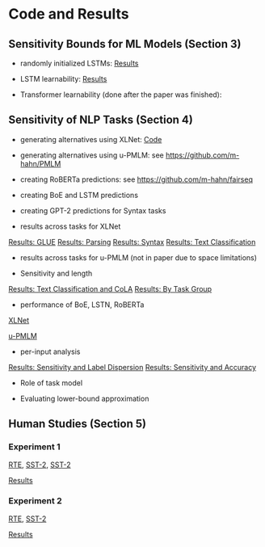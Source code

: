 # Code and Results

## Sensitivity Bounds for ML Models (Section 3)

* randomly initialized LSTMs: [Results](code/learnability/output/lstm-init-s1.pdf)

* LSTM learnability: [Results](code/learnability/output/learnability3_together.pdf)

* Transformer learnability (done after the paper was finished):

## Sensitivity of NLP Tasks (Section 4)

* generating alternatives using XLNet: [Code](code/xlnet)

* generating alternatives using u-PMLM: see https://github.com/m-hahn/PMLM

* creating RoBERTa predictions: see https://github.com/m-hahn/fairseq

* creating BoE and LSTM predictions

* creating GPT-2 predictions for Syntax tasks

* results across tasks for XLNet

[Results: GLUE](code/analyze/joint_GLUE.pdf)
[Results: Parsing](code/analyze/joint_Parsing.pdf)
[Results: Syntax](code/analyze/joint_Syntax.pdf)
[Results: Text Classification](code/analyze/joint_textclas.pdf)

* results across tasks for u-PMLM (not in paper due to space limitations)

* Sensitivity and length

[Results: Text Classification and CoLA](code/analyze/byLength_s1ensitivity_textclas_cola.pdf)
[Results: By Task Group](code/analyze/byLength_s1ensitivity_textclas_glue.pdf)

* performance of BoE, LSTN, RoBERTa

[XLNet](code/analyze/s1ensitivity-accuracy-grid.pdf)
        
[u-PMLM](code/analyze/s1ensitivity-accuracy-grid-pmlm.pdf)

* per-input analysis

[Results: Sensitivity and Label Dispersion](code/perExample/outputs/subspans_s1ensitivity_rev.pdf)
[Results: Sensitivity and Accuracy](code/perExample/outputs/s1ensitivity_accuracy_roberta-cbow-lstm.pdf)

* Role of task model

* Evaluating lower-bound approximation

## Human Studies (Section 5)

### Experiment 1

[RTE](experiments/100-rte), [SST-2](experiments/200-sst2), [SST-2](experiments/200b-sst2)

[Results](experiments/100-rte/Submiterator-master/figures/rte_sst_sensitivities_expt1.pdf)

### Experiment 2
[RTE](experiments/102-rte), [SST-2](experiments/202-sst2)

[Results](experiments/102-rte/Submiterator-master/figures/sensitivity-changes-sst2-rte.pdf)

